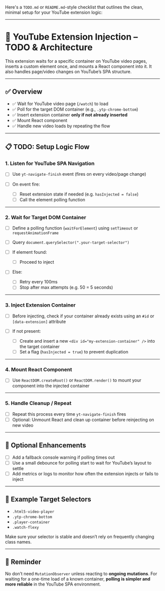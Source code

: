Here's a `TODO.md` or `README.md`-style checklist that outlines the clean, minimal setup for your YouTube extension logic:

---

# 🧩 YouTube Extension Injection – TODO & Architecture

This extension waits for a specific container on YouTube video pages, inserts a custom element once, and mounts a React component into it. It also handles page/video changes on YouTube’s SPA structure.

---

## ✅ Overview

- ✅ Wait for YouTube video page (`/watch`) to load
- ✅ Poll for the target DOM container (e.g., `.ytp-chrome-bottom`)
- ✅ Insert extension container **only if not already inserted**
- ✅ Mount React component
- ✅ Handle new video loads by repeating the flow

---

## 📋 TODO: Setup Logic Flow

### 1. Listen for YouTube SPA Navigation

- [ ] Use `yt-navigate-finish` event (fires on every video/page change)
- [ ] On event fire:

  - [ ] Reset extension state if needed (e.g. `hasInjected = false`)
  - [ ] Call the element polling function

---

### 2. Wait for Target DOM Container

- [ ] Define a polling function (`waitForElement`) using `setTimeout` or `requestAnimationFrame`
- [ ] Query `document.querySelector(".your-target-selector")`
- [ ] If element found:

  - [ ] Proceed to inject

- [ ] Else:

  - [ ] Retry every 100ms
  - [ ] Stop after max attempts (e.g. 50 = 5 seconds)

---

### 3. Inject Extension Container

- [ ] Before injecting, check if your container already exists using an `#id` or `[data-extension]` attribute
- [ ] If not present:

  - [ ] Create and insert a new `<div id="my-extension-container" />` into the target container
  - [ ] Set a flag (`hasInjected = true`) to prevent duplication

---

### 4. Mount React Component

- [ ] Use `ReactDOM.createRoot()` or `ReactDOM.render()` to mount your component into the injected container

---

### 5. Handle Cleanup / Repeat

- [ ] Repeat this process every time `yt-navigate-finish` fires
- [ ] Optional: Unmount React and clean up container before reinjecting on new video

---

## 🧪 Optional Enhancements

- [ ] Add a fallback console warning if polling times out
- [ ] Use a small debounce for polling start to wait for YouTube’s layout to settle
- [ ] Add metrics or logs to monitor how often the extension injects or fails to inject

---

## 📌 Example Target Selectors

- `.html5-video-player`
- `.ytp-chrome-bottom`
- `.player-container`
- `.watch-flexy`

Make sure your selector is stable and doesn’t rely on frequently changing class names.

---

## 🧠 Reminder

No don’t need `MutationObserver` unless reacting to **ongoing mutations**. For waiting for a one-time load of a known container, **polling is simpler and more reliable** in the YouTube SPA environment.
